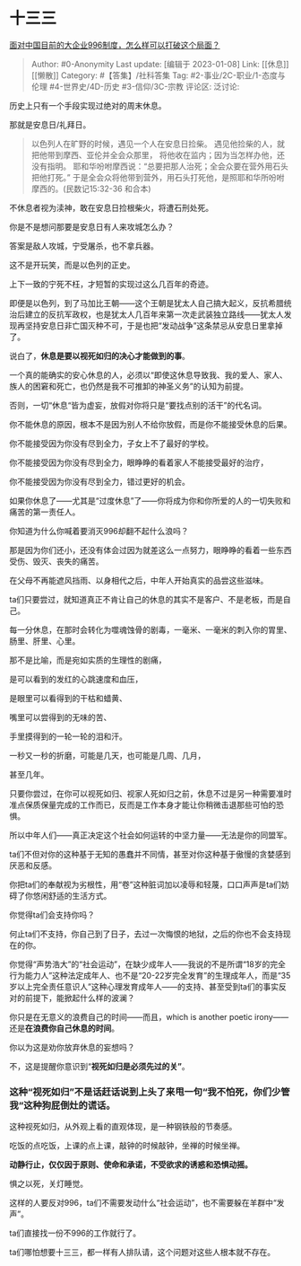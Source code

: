 # 十三三
[面对中国目前的大企业996制度，怎么样可以打破这个局面？](https://www.zhihu.com/question/443196572/answer/2833386622)

> Author: #0-Anonymity
> Last update: [编辑于 2023-01-08]
> Link: [[休息]] [[懒散]]
> Category: #【答集】/社科答集
> Tag: #2-事业/2C-职业/1-态度与伦理 #4-世界史/4D-历史 #3-信仰/3C-宗教
> 评论区:
> 泛讨论:

历史上只有一个手段实现过绝对的周末休息。

那就是安息日/礼拜日。

> 以色列人在旷野的时候，遇见一个人在安息日捡柴。 遇见他捡柴的人，就把他带到摩西、亚伦并全会众那里， 将他收在监内；因为当怎样办他，还没有指明。 耶和华吩咐摩西说：“总要把那人治死；全会众要在营外用石头把他打死。” 于是全会众将他带到营外，用石头打死他，是照耶和华所吩咐摩西的。(民数记15:32-36 和合本)

不休息者视为渎神，敢在安息日捡根柴火，将遭石刑处死。

你是不是想问那要是安息日有人来攻城怎么办？

答案是敌人攻城，宁受屠杀，也不拿兵器。

这不是开玩笑，而是以色列的正史。

上下一致的宁死不枉，才短暂的实现过这么几百年的奇迹。

即便是以色列，到了马加比王朝——这个王朝是犹太人自己搞大起义，反抗希腊统治后建立的反抗军政权，也是犹太人几百年来第一次走武装独立路线——犹太人发现再坚持安息日非亡国灭种不可，于是也把“发动战争”这条禁忌从安息日里拿掉了。

说白了，**休息是要以视死如归的决心才能做到的事**。

一个真的能确实的安心休息的人，必须以“即使这休息导致我、我的爱人、家人、族人的困窘和死亡，也仍然是我不可推卸的神圣义务”的认知为前提。

否则，一切“休息“皆为虚妄，放假对你将只是“要找点别的活干”的代名词。

你不能休息的原因，根本不是因为别人不给你放假，而是你不能接受休息的后果。

你不能接受因为你没有尽到全力，子女上不了最好的学校。

你不能接受因为你没有尽到全力，眼睁睁的看着家人不能接受最好的治疗，

你不能接受因为你没有尽到全力，错过更好的机会。

如果你休息了——尤其是“过度休息”了——你将成为你和你所爱的人的一切失败和痛苦的第一责任人。

你知道为什么你喊着要消灭996却翻不起什么浪吗？

那是因为你们还小，还没有体会过因为就差这么一点努力，眼睁睁的看着一些东西受伤、毁灭、丧失的痛苦。

在父母不再能遮风挡雨、以身相代之后，中年人开始真实的品尝这些滋味。

ta们只要尝过，就知道真正不肯让自己的休息的其实不是客户、不是老板，而是自己。

每一分休息，在那时会转化为噬魂蚀骨的剧毒，一毫米、一毫米的刺入你的胃里、肠里、肝里、心里。

那不是比喻，而是宛如实质的生理性的剧痛，

是可以看到的发红的心跳速度和血压，

是眼里可以看得到的干枯和蜡黄、

嘴里可以尝得到的无味的苦、

手里摸得到的一轮一轮的泪和汗。

一秒又一秒的折磨，可能是几天，也可能是几周、几月，

甚至几年。

只要你尝过，在你可以视死如归、视家人死如归之前，休息不过是另一种需要准时准点保质保量完成的工作而已，反而是工作本身才能让你稍微击退那些可怕的恐惧。

所以中年人们——真正决定这个社会如何运转的中坚力量——无法是你的同盟军。

ta们不但对你的这种基于无知的愚蠢并不同情，甚至对你这种基于傲慢的贪婪感到厌恶和反感。

你把ta们的奉献视为劣根性，用“卷”这种脏词加以凌辱和轻蔑，口口声声是ta们妨碍了你悠闲舒适的生活方式。

你觉得ta们会支持你吗？

何止ta们不支持，你自己到了日子，去过一次悔恨的地狱，之后的你也不会支持现在的你。

你觉得“声势浩大”的“社会运动”，在缺少成年人——我说的不是所谓“18岁的完全行为能力人”这种法定成年人、也不是“20-22岁完全发育”的生理成年人，而是“35岁以上完全责任意识人”这种心理发育成年人——的支持、甚至受到ta们的事实反对的前提下，能掀起什么样的波澜？

你只是在无意义的浪费自己的时间——而且，which is another poetic irony——还是**在浪费你自己休息的时间**。

你以为这是劝你放弃休息的妄想吗？

不，这是提醒你意识到“**视死如归是必须先过的关”**。

### **这种“视死如归”不是话赶话说到上头了来甩一句“我不怕死，你们少管我“这种狗屁倒灶的谎话。**

这种视死如归，从外观上看的直观体现，是一种钢铁般的节奏感。

吃饭的点吃饭，上课的点上课，敲钟的时候敲钟，坐禅的时候坐禅。

**动静行止，仅仅因于原则、使命和承诺，不受欲求的诱惑和恐惧动摇。**

惧之以死，关灯睡觉。

这样的人要反对996，ta们不需要发动什么“社会运动”，也不需要躲在羊群中“发声”。

ta们直接找一份不996的工作就行了。

ta们哪怕想要十三三，都一样有人排队请，这个问题对这些人根本就不存在。
